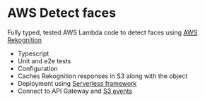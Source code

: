 # AWS Detect faces

Fully typed, tested AWS Lambda code to detect faces using [AWS Rekognition](https://docs.aws.amazon.com/rekognition/)

  * Typescript
  * Unit and e2e tests
  * Configuration
  * Caches Rekognition responses in S3 along with the object
  * Deployment using [Serverless framework](https://serverless.com)
  * Connect to API Gateway and [S3 events](https://serverless.com/framework/docs/providers/aws/events/s3#setting-filter-rules)



